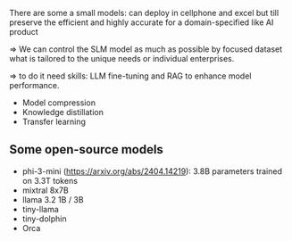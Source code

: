 There are some a small models: can deploy in cellphone and excel but till preserve the efficient and highly accurate for a domain-specified like AI product

=> We can control the SLM model as much as possible by focused dataset what is tailored to the unique needs or individual enterprises.

=> to do it need skills: LLM fine-tuning and RAG to enhance model performance.

- Model compression
- Knowledge distillation
- Transfer learning

## Some open-source models

- phi-3-mini (https://arxiv.org/abs/2404.14219): 3.8B parameters trained on 3.3T tokens
- mixtral 8x7B
- llama 3.2 1B / 3B
- tiny-llama
- tiny-dolphin
- Orca
